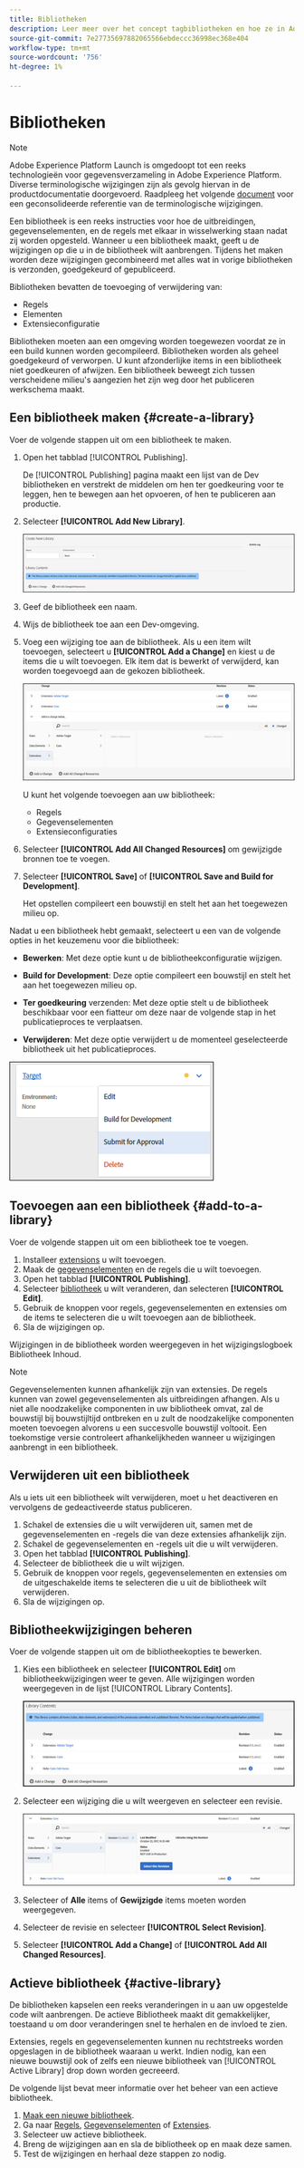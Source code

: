 ```yaml
---
title: Bibliotheken
description: Leer meer over het concept tagbibliotheken en hoe ze in Adobe Experience Platform werken.
source-git-commit: 7e27735697882065566ebdeccc36998ec368e404
workflow-type: tm+mt
source-wordcount: '756'
ht-degree: 1%

---
```


# Bibliotheken

>[!NOTE]
>
>Adobe Experience Platform Launch is omgedoopt tot een reeks technologieën voor gegevensverzameling in Adobe Experience Platform. Diverse terminologische wijzigingen zijn als gevolg hiervan in de productdocumentatie doorgevoerd. Raadpleeg het volgende [document](../../term-updates.md) voor een geconsolideerde referentie van de terminologische wijzigingen.

Een bibliotheek is een reeks instructies voor hoe de uitbreidingen, gegevenselementen, en de regels met elkaar in wisselwerking staan nadat zij worden opgesteld. Wanneer u een bibliotheek maakt, geeft u de wijzigingen op die u in de bibliotheek wilt aanbrengen. Tijdens het maken worden deze wijzigingen gecombineerd met alles wat in vorige bibliotheken is verzonden, goedgekeurd of gepubliceerd.

Bibliotheken bevatten de toevoeging of verwijdering van:

* Regels
* Elementen
* Extensieconfiguratie

Bibliotheken moeten aan een omgeving worden toegewezen voordat ze in een build kunnen worden gecompileerd. Bibliotheken worden als geheel goedgekeurd of verworpen. U kunt afzonderlijke items in een bibliotheek niet goedkeuren of afwijzen. Een bibliotheek beweegt zich tussen verscheidene milieu&#39;s aangezien het zijn weg door het publiceren werkschema maakt.

## Een bibliotheek maken {#create-a-library}

Voer de volgende stappen uit om een bibliotheek te maken.

1. Open het tabblad [!UICONTROL Publishing].

   De [!UICONTROL Publishing] pagina maakt een lijst van de Dev bibliotheken en verstrekt de middelen om hen ter goedkeuring voor te leggen, hen te bewegen aan het opvoeren, of hen te publiceren aan productie.

1. Selecteer **[!UICONTROL Add New Library]**.

   ![](../../images/library-create.jpg)

1. Geef de bibliotheek een naam.
1. Wijs de bibliotheek toe aan een Dev-omgeving.
1. Voeg een wijziging toe aan de bibliotheek.
Als u een item wilt toevoegen, selecteert u **[!UICONTROL Add a Change]** en kiest u de items die u wilt toevoegen. Elk item dat is bewerkt of verwijderd, kan worden toegevoegd aan de gekozen bibliotheek.

   ![](../../images/library-add-change.jpg)

   U kunt het volgende toevoegen aan uw bibliotheek:

   * Regels
   * Gegevenselementen
   * Extensieconfiguraties

1. Selecteer **[!UICONTROL Add All Changed Resources]** om gewijzigde bronnen toe te voegen.
1. Selecteer **[!UICONTROL Save]** of **[!UICONTROL Save and Build for Development]**.

   Het opstellen compileert een bouwstijl en stelt het aan het toegewezen milieu op.

Nadat u een bibliotheek hebt gemaakt, selecteert u een van de volgende opties in het keuzemenu voor die bibliotheek:

* **Bewerken**: Met deze optie kunt u de bibliotheekconfiguratie wijzigen.

* **Build for Development**: Deze optie compileert een bouwstijl en stelt het aan het toegewezen milieu op.

* **Ter goedkeuring** verzenden: Met deze optie stelt u de bibliotheek beschikbaar voor een fiatteur om deze naar de volgende stap in het publicatieproces te verplaatsen.

* **Verwijderen**: Met deze optie verwijdert u de momenteel geselecteerde bibliotheek uit het publicatieproces.

![](../../images/library-menu.png)

## Toevoegen aan een bibliotheek {#add-to-a-library}

Voer de volgende stappen uit om een bibliotheek toe te voegen.

1. Installeer [extensions](../managing-resources/extensions/overview.md) u wilt toevoegen.
1. Maak de [gegevenselementen](../managing-resources/data-elements.md) en de regels die u wilt toevoegen.
1. Open het tabblad **[!UICONTROL Publishing]**.
1. Selecteer [bibliotheek](libraries.md) u wilt veranderen, dan selecteren **[!UICONTROL Edit]**.
1. Gebruik de knoppen voor regels, gegevenselementen en extensies om de items te selecteren die u wilt toevoegen aan de bibliotheek.
1. Sla de wijzigingen op.

Wijzigingen in de bibliotheek worden weergegeven in het wijzigingslogboek Bibliotheek Inhoud.

>[!NOTE]
>
>Gegevenselementen kunnen afhankelijk zijn van extensies. De regels kunnen van zowel gegevenselementen als uitbreidingen afhangen. Als u niet alle noodzakelijke componenten in uw bibliotheek omvat, zal de bouwstijl bij bouwstijltijd ontbreken en u zult de noodzakelijke componenten moeten toevoegen alvorens u een succesvolle bouwstijl voltooit. Een toekomstige versie controleert afhankelijkheden wanneer u wijzigingen aanbrengt in een bibliotheek.

## Verwijderen uit een bibliotheek

Als u iets uit een bibliotheek wilt verwijderen, moet u het deactiveren en vervolgens de gedeactiveerde status publiceren.

1. Schakel de extensies die u wilt verwijderen uit, samen met de gegevenselementen en -regels die van deze extensies afhankelijk zijn.
1. Schakel de gegevenselementen en -regels uit die u wilt verwijderen.
1. Open het tabblad **[!UICONTROL Publishing]**.
1. Selecteer de bibliotheek die u wilt wijzigen.
1. Gebruik de knoppen voor regels, gegevenselementen en extensies om de uitgeschakelde items te selecteren die u uit de bibliotheek wilt verwijderen.
1. Sla de wijzigingen op.

## Bibliotheekwijzigingen beheren

Voer de volgende stappen uit om de bibliotheekopties te bewerken.

1. Kies een bibliotheek en selecteer **[!UICONTROL Edit]** om bibliotheekwijzigingen weer te geven. Alle wijzigingen worden weergegeven in de lijst [!UICONTROL Library Contents].

   ![](../../images/library-contents.jpg)

1. Selecteer een wijziging die u wilt weergeven en selecteer een revisie.

   ![](../../images/library-contents-revision.jpg)

1. Selecteer of **Alle** items of **Gewijzigde** items moeten worden weergegeven.
1. Selecteer de revisie en selecteer **[!UICONTROL Select Revision]**.
1. Selecteer **[!UICONTROL Add a Change]** of **[!UICONTROL Add All Changed Resources]**.

## Actieve bibliotheek {#active-library}

De bibliotheken kapselen een reeks veranderingen in u aan uw opgestelde code wilt aanbrengen. De actieve Bibliotheek maakt dit gemakkelijker, toestaand u om door veranderingen snel te herhalen en de invloed te zien.

Extensies, regels en gegevenselementen kunnen nu rechtstreeks worden opgeslagen in de bibliotheek waaraan u werkt. Indien nodig, kan een nieuwe bouwstijl ook of zelfs een nieuwe bibliotheek van [!UICONTROL Active Library] drop down worden gecreeerd.

De volgende lijst bevat meer informatie over het beheer van een actieve bibliotheek.

1. [Maak een nieuwe bibliotheek](libraries.md#create-a-library).
1. Ga naar [Regels](../managing-resources/rules.md), [Gegevenselementen](../managing-resources/data-elements.md) of [Extensies](../managing-resources/extensions/overview.md).
1. Selecteer uw actieve bibliotheek.
1. Breng de wijzigingen aan en sla de bibliotheek op en maak deze samen.
1. Test de wijzigingen en herhaal deze stappen zo nodig.
